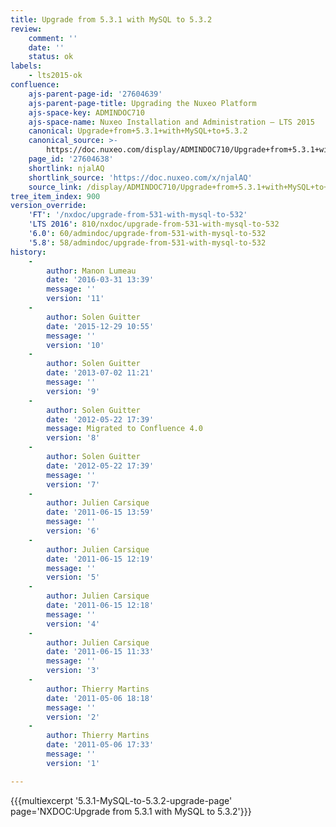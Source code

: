```yaml
---
title: Upgrade from 5.3.1 with MySQL to 5.3.2
review:
    comment: ''
    date: ''
    status: ok
labels:
    - lts2015-ok
confluence:
    ajs-parent-page-id: '27604639'
    ajs-parent-page-title: Upgrading the Nuxeo Platform
    ajs-space-key: ADMINDOC710
    ajs-space-name: Nuxeo Installation and Administration — LTS 2015
    canonical: Upgrade+from+5.3.1+with+MySQL+to+5.3.2
    canonical_source: >-
        https://doc.nuxeo.com/display/ADMINDOC710/Upgrade+from+5.3.1+with+MySQL+to+5.3.2
    page_id: '27604638'
    shortlink: njalAQ
    shortlink_source: 'https://doc.nuxeo.com/x/njalAQ'
    source_link: /display/ADMINDOC710/Upgrade+from+5.3.1+with+MySQL+to+5.3.2
tree_item_index: 900
version_override:
    'FT': '/nxdoc/upgrade-from-531-with-mysql-to-532'
    'LTS 2016': 810/nxdoc/upgrade-from-531-with-mysql-to-532
    '6.0': 60/admindoc/upgrade-from-531-with-mysql-to-532
    '5.8': 58/admindoc/upgrade-from-531-with-mysql-to-532
history:
    -
        author: Manon Lumeau
        date: '2016-03-31 13:39'
        message: ''
        version: '11'
    -
        author: Solen Guitter
        date: '2015-12-29 10:55'
        message: ''
        version: '10'
    -
        author: Solen Guitter
        date: '2013-07-02 11:21'
        message: ''
        version: '9'
    -
        author: Solen Guitter
        date: '2012-05-22 17:39'
        message: Migrated to Confluence 4.0
        version: '8'
    -
        author: Solen Guitter
        date: '2012-05-22 17:39'
        message: ''
        version: '7'
    -
        author: Julien Carsique
        date: '2011-06-15 13:59'
        message: ''
        version: '6'
    -
        author: Julien Carsique
        date: '2011-06-15 12:19'
        message: ''
        version: '5'
    -
        author: Julien Carsique
        date: '2011-06-15 12:18'
        message: ''
        version: '4'
    -
        author: Julien Carsique
        date: '2011-06-15 11:33'
        message: ''
        version: '3'
    -
        author: Thierry Martins
        date: '2011-05-06 18:18'
        message: ''
        version: '2'
    -
        author: Thierry Martins
        date: '2011-05-06 17:33'
        message: ''
        version: '1'

---
```

{{{multiexcerpt '5.3.1-MySQL-to-5.3.2-upgrade-page' page='NXDOC:Upgrade from 5.3.1 with MySQL to 5.3.2'}}}

&nbsp;
